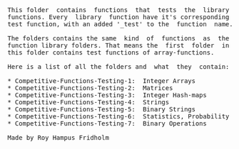
<pre>
This folder  contains  functions  that  tests  the  library
functions. Every  library  function have it's corresponding
test function, with an added '_test' to the  function  name.

The folders contains the same  kind  of  functions  as  the
function library folders. That means the  first  folder  in
this folder contains test functions of array-functions.

Here is a list of all the folders and  what  they  contain:

* Competitive-Functions-Testing-1:  Integer Arrays
* Competitive-Functions-Testing-2:  Matrices
* Competitive-Functions-Testing-3:  Integer Hash-maps
* Competitive-Functions-Testing-4:  Strings
* Competitive-Functions-Testing-5:  Binary Strings
* Competitive-Functions-Testing-6:  Statistics, Probability
* Competitive-Functions-Testing-7:  Binary Operations

Made by Roy Hampus Fridholm
</pre>
